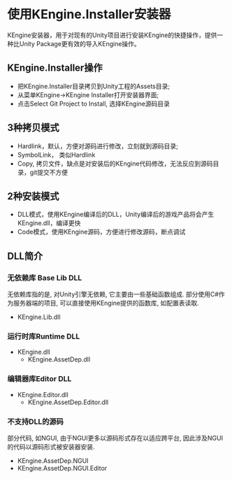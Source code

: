 使用KEngine.Installer安装器
============================

KEngine安装器，用于对现有的Unity项目进行安装KEngine的快捷操作，提供一种比Unity Package更有效的导入KEngine操作。

## KEngine.Installer操作

* 把KEngine.Installer目录拷贝到Unity工程的Assets目录;
* 从菜单KEngine->KEngine Installer打开安装器界面;
* 点击Select Git Project to Install, 选择KEngine源码目录

## 3种拷贝模式
* Hardlink，默认，方便对源码进行修改，立刻就到源码目录;
* SymbolLink， 类似Hardlink
* Copy, 拷贝文件，缺点是对安装后的KEngine代码修改，无法反应到源码目录，git提交不方便

## 2种安装模式

* DLL模式，使用KEngine编译后的DLL，Unity编译后的游戏产品将会产生KEngine.dll，编译更快
* Code模式，使用KEngine源码，方便进行修改源码，断点调试

## DLL简介

### 无依赖库 Base Lib DLL

无依赖库指的是, 对Unity引擎无依赖, 它主要由一些基础函数组成. 
部分使用C#作为服务器端的项目, 可以直接使用KEngine提供的函数库, 如配置表读取.

* KEngine.Lib.dll

### 运行时库Runtime DLL

* KEngine.dll
	* KEngine.AssetDep.dll

### 编辑器库Editor DLL

* KEngine.Editor.dll
	* KEngine.AssetDep.Editor.dll

### 不支持DLL的源码

部分代码, 如NGUI, 由于NGUI更多以源码形式存在以适应跨平台, 因此涉及NGUI的代码以源码形式被安装器安装.

* KEngine.AssetDep.NGUI
* KEngine.AssetDep.NGUI.Editor